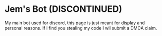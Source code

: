 # Jem's Bot (DISCONTINUED)
My main bot used for discord, this page is just meant for display and personal reasons. If i find you stealing my code I wil submit a DMCA claim.
